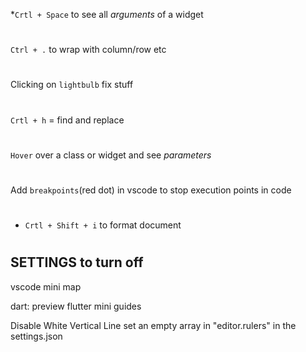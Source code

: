 *`Crtl + Space` to see all *arguments* of a widget
#
`Ctrl + .`  to wrap with column/row etc
#
Clicking on `lightbulb` fix stuff
#
`Crtl + h` = find and replace
#
`Hover` over a class or widget and see *parameters*
#
Add `breakpoints`(red dot) in vscode to stop execution points in code
#
* `Crtl + Shift + i` to format document
#
#

## SETTINGS to turn off
vscode mini map

dart: preview flutter mini guides

Disable White Vertical Line
set an empty array in "editor.rulers" in the settings.json 
#
#

